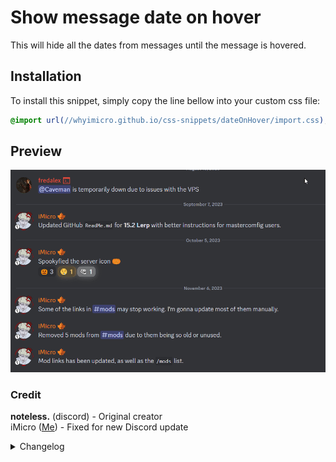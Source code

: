 # Show message date on hover
This will hide all the dates from messages until the message is hovered.
## Installation
To install this snippet, simply copy the line bellow into your custom css file:
```css
@import url(//whyimicro.github.io/css-snippets/dateOnHover/import.css);
```
## Preview
![image](https://raw.githubusercontent.com/WhyiMicro/css-snippets/main/_previews/dateOnHover.gif)
### Credit
**noteless.** (discord) - Original creator <br>
iMicro ([Me](https://github.com/WhyiMicro)) - Fixed for new Discord update <br>
<details>
<summary>Changelog</summary>

## 1.0.0

- Moved from old repo to new one

</details>
